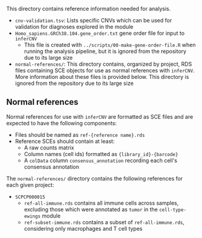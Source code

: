 This directory contains reference information needed for analysis.

* `cnv-validation.tsv`: Lists specific CNVs which can be used for validation for diagnoses explored in the module
* `Homo_sapiens.GRCh38.104.gene_order.txt` gene order file for input to `inferCNV`
  * This file is created with `../scripts/00-make-gene-order-file.R` when running the analysis pipeline, but it is ignored from the repository due to its large size
* `normal-references/`: This directory contains, organized by project, RDS files containing SCE objects for use as normal references with `inferCNV`.
More information about these files is provided below.
This directory is ignored from the repository due to its large size

## Normal references

Normal references for use with `inferCNV` are formatted as SCE files and are expected to have the following components:

* Files should be named as `ref-{reference name}.rds`
* Reference SCEs should contain at least:
  * A raw counts matrix
  * Column names (cell ids) formatted as `{library_id}-{barcode}`
  * A `colData` column `consensus_annotation` recording each cell's consensus annotation


The `normal-references/` directory contains the following references for each given project:

* `SCPCP000015`
  * `ref-all-immune.rds` contains all immune cells across samples, excluding those which were annotated as `tumor` in the `cell-type-ewings` module
  * `ref-subset-immune.rds` contains a subset of `ref-all-immune.rds`, considering only macrophages and T cell types
